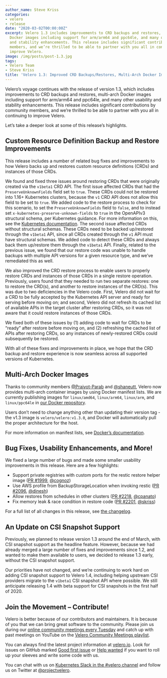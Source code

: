 ```yaml
---
author_name: Steve Kriss
categories:
- velero
- release
date: "2020-03-02T00:00:00Z"
excerpt: Velero 1.3 includes improvements to CRD backups and restores, multi-arch
  Docker images including support for arm/arm64 and ppc64le, and many other usability
  and stability enhancements. This release includes significant contributions by community
  members, and we’re thrilled to be able to partner with you all in continuing to
  improve Velero.
image: /img/posts/post-1.3.jpg
tags:
- Velero Team
- Steve Kriss
title: 'Velero 1.3: Improved CRD Backups/Restores, Multi-Arch Docker Images, and More!'
---
```

Velero’s voyage continues with the release of version 1.3, which includes improvements to CRD backups and restores, multi-arch Docker images including support for arm/arm64 and ppc64le, and many other usability and stability enhancements. This release includes significant contributions by community members, and we’re thrilled to be able to partner with you all in continuing to improve Velero.

Let’s take a deeper look at some of this release’s highlights.

## Custom Resource Definition Backup and Restore Improvements

This release includes a number of related bug fixes and improvements to how Velero backs up and restores custom resource definitions (CRDs) and instances of those CRDs.

We found and fixed three issues around restoring CRDs that were originally created via the `v1beta1` CRD API.  The first issue affected CRDs that  had the `PreserveUnknownFields` field set to `true`.  These CRDs could not be restored into 1.16+ Kubernetes clusters, because the `v1` CRD API does not allow this field to be set to `true`. We added code to the restore process to check for this scenario, to set the `PreserveUnknownFields` field to `false`, and to instead set `x-kubernetes-preserve-unknown-fields` to `true` in the OpenAPIv3 structural schema, per Kubernetes guidance. For more information on this, see the [Kubernetes documentation](https://kubernetes.io/docs/tasks/access-kubernetes-api/custom-resources/custom-resource-definitions/#pruning-versus-preserving-unknown-fields). The second issue affected CRDs without structural schemas. These CRDs need to be backed up/restored through the `v1beta1` API, since all CRDs created through the `v1` API must have structural schemas. We added code to detect these CRDs and always back them up/restore them through the `v1beta1` API. Finally, related to the previous issue, we found that our restore code was unable to handle backups with multiple API versions for a given resource type, and we’ve remediated this as well.

We also improved the CRD restore process to enable users to properly restore CRDs and instances of those CRDs in a single restore operation. Previously, users found that they needed to run two separate restores: one to restore the CRD(s), and another to restore instances of the CRD(s).  This was due to two deficiencies in the Velero code. First, Velero did not wait for a CRD to be fully accepted by the Kubernetes API server and ready for serving before moving on; and second, Velero did not refresh its cached list of available APIs in the target cluster after restoring CRDs, so it was not aware that it could restore instances of those CRDs.

We fixed both of these issues by (1) adding code to wait for CRDs to be “ready” after restore before moving on, and (2) refreshing the cached list of APIs after restoring CRDs, so any instances of newly-restored CRDs could subsequently be restored.

With all of these fixes and improvements in place, we hope that the CRD backup and restore experience is now seamless across all supported versions of Kubernetes.


## Multi-Arch Docker Images

Thanks to community members [@Prajyot-Parab](https://github.com/Prajyot-Parab) and [@shaneutt](https://github.com/shaneutt), Velero now provides multi-arch container images by using Docker manifest lists.  We are currently publishing images for `linux/amd64`, `linux/arm64`, `linux/arm`, and `linux/ppc64le` in [our Docker repository](https://hub.docker.com/r/velero/velero/tags?page=1&name=v1.3&ordering=last_updated).

Users don’t need to change anything other than updating their version tag - the v1.3 image is `velero/velero:v1.3.0`, and Docker will automatically pull the proper architecture for the host.

For more information on manifest lists, see [Docker’s documentation](https://docs.docker.com/registry/spec/manifest-v2-2/). 


## Bug Fixes, Usability Enhancements, and More!

We fixed a large number of bugs and made some smaller usability improvements in this release. Here are a few highlights:

- Support private registries with custom ports for the restic restore helper image ([PR #1999](https://github.com/vmware-tanzu/velero/pull/1999), [@cognoz](https://github.com/cognoz))
- Use AWS profile from BackupStorageLocation when invoking restic ([PR #2096](https://github.com/vmware-tanzu/velero/pull/2096), [@dinesh](https://github.com/dinesh))
- Allow restores from schedules in other clusters ([PR #2218](https://github.com/vmware-tanzu/velero/pull/2218), [@cpanato](https://github.com/cpanato))
- Fix memory leak & race condition in restore code ([PR #2201](https://github.com/vmware-tanzu/velero/pull/2201), [@skriss](https://github.com/skriss))

For a full list of all changes in this release, see [the changelog](https://github.com/vmware-tanzu/velero/blob/master/changelogs/CHANGELOG-1.3.md).


## An Update on CSI Snapshot Support

Previously, we planned to release version 1.3 around the end of March, with CSI snapshot support as the headline feature.  However, because we had already merged a large number of fixes and improvements since 1.2, and wanted to make them available to users, we decided to release 1.3 early, without the CSI snapshot support.

Our priorities have not changed, and we’re continuing to work hard on adding CSI snapshot support to Velero 1.4, including helping upstream CSI providers migrate to the `v1beta1` CSI snapshot API where possible. We still anticipate releasing 1.4 with beta support for CSI snapshots in the first half of 2020.


## Join the Movement – Contribute!

Velero is better because of our contributors and maintainers. It is because of you that we can bring great software to the community. Please join us during our [online community meetings every Tuesday](https://velero.io/community/) and catch up with past meetings on YouTube on the [Velero Community Meetings playlist](https://www.youtube.com/watch?v=nc48ocI-6go&list=PL7bmigfV0EqQRysvqvqOtRNk4L5S7uqwM).

You can always find the latest project information at [velero.io](https://velero.io). Look for issues on GitHub marked [Good first issue](https://github.com/vmware-tanzu/velero/issues?q=is:open+is:issue+label:%22Good+first+issue%22) or [Help wanted](https://github.com/vmware-tanzu/velero/issues?utf8=✓&q=is:open+is:issue+label:%22Help+wanted%22+) if you want to roll up your sleeves and write some code with us.

You can chat with us on [Kubernetes Slack in the #velero channel](https://kubernetes.slack.com/messages/C6VCGP4MT) and follow us on Twitter at [@projectvelero](https://twitter.com/projectvelero).
